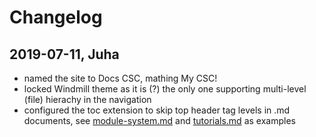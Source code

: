 # Changelog

## 2019-07-11, Juha

- named the site to Docs CSC, mathing My CSC!
- locked Windmill theme as it is (?) the only one supporting multi-level (file)
  hierachy in the navigation
- configured the toc extension to skip top header tag levels in .md documents,
  see [module-system.md](docs/computing/module-system.md) and
  [tutorials.md](support/tutorials.md) as examples

